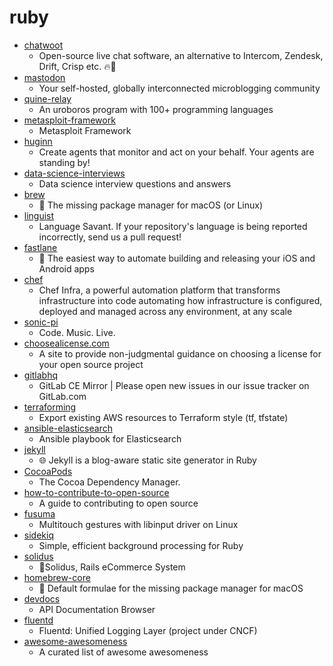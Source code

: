 # ruby
- [chatwoot](https://github.com/chatwoot/chatwoot)
  - Open-source live chat software, an alternative to Intercom, Zendesk, Drift, Crisp etc. 🔥💬
- [mastodon](https://github.com/tootsuite/mastodon)
  - Your self-hosted, globally interconnected microblogging community
- [quine-relay](https://github.com/mame/quine-relay)
  - An uroboros program with 100+ programming languages
- [metasploit-framework](https://github.com/rapid7/metasploit-framework)
  - Metasploit Framework
- [huginn](https://github.com/huginn/huginn)
  - Create agents that monitor and act on your behalf. Your agents are standing by!
- [data-science-interviews](https://github.com/alexeygrigorev/data-science-interviews)
  - Data science interview questions and answers
- [brew](https://github.com/Homebrew/brew)
  - 🍺 The missing package manager for macOS (or Linux)
- [linguist](https://github.com/github/linguist)
  - Language Savant. If your repository's language is being reported incorrectly, send us a pull request!
- [fastlane](https://github.com/fastlane/fastlane)
  - 🚀 The easiest way to automate building and releasing your iOS and Android apps
- [chef](https://github.com/chef/chef)
  - Chef Infra, a powerful automation platform that transforms infrastructure into code automating how infrastructure is configured, deployed and managed across any environment, at any scale
- [sonic-pi](https://github.com/sonic-pi-net/sonic-pi)
  - Code. Music. Live.
- [choosealicense.com](https://github.com/github/choosealicense.com)
  - A site to provide non-judgmental guidance on choosing a license for your open source project
- [gitlabhq](https://github.com/gitlabhq/gitlabhq)
  - GitLab CE Mirror | Please open new issues in our issue tracker on GitLab.com
- [terraforming](https://github.com/dtan4/terraforming)
  - Export existing AWS resources to Terraform style (tf, tfstate)
- [ansible-elasticsearch](https://github.com/elastic/ansible-elasticsearch)
  - Ansible playbook for Elasticsearch
- [jekyll](https://github.com/jekyll/jekyll)
  - 🌐 Jekyll is a blog-aware static site generator in Ruby
- [CocoaPods](https://github.com/CocoaPods/CocoaPods)
  - The Cocoa Dependency Manager.
- [how-to-contribute-to-open-source](https://github.com/freeCodeCamp/how-to-contribute-to-open-source)
  - A guide to contributing to open source
- [fusuma](https://github.com/iberianpig/fusuma)
  - Multitouch gestures with libinput driver on Linux
- [sidekiq](https://github.com/mperham/sidekiq)
  - Simple, efficient background processing for Ruby
- [solidus](https://github.com/solidusio/solidus)
  - 🛒Solidus, Rails eCommerce System
- [homebrew-core](https://github.com/Homebrew/homebrew-core)
  - 🍻 Default formulae for the missing package manager for macOS
- [devdocs](https://github.com/freeCodeCamp/devdocs)
  - API Documentation Browser
- [fluentd](https://github.com/fluent/fluentd)
  - Fluentd: Unified Logging Layer (project under CNCF)
- [awesome-awesomeness](https://github.com/bayandin/awesome-awesomeness)
  - A curated list of awesome awesomeness
